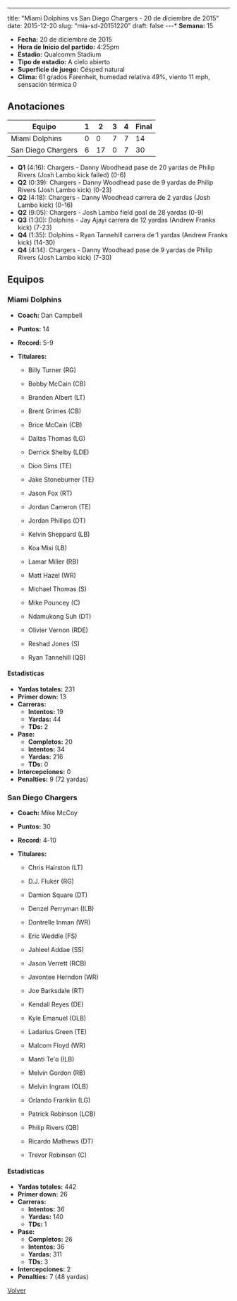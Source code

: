 ---
title: "Miami Dolphins vs San Diego Chargers - 20 de diciembre de 2015"
date: 2015-12-20
slug: "mia-sd-20151220"
draft: false
---* **Semana:** 15
* **Fecha:** 20 de diciembre de 2015
* **Hora de Inicio del partido:** 4:25pm
* **Estadio:** Qualcomm Stadium
* **Tipo de estadio:** A cielo abierto
* **Superficie de juego:** Césped natural
* **Clima:** 61 grados Farenheit, humedad relativa 49%, viento 11 mph, sensación térmica 0




## Anotaciones
| Equipo | 1 | 2 | 3 | 4 | Final |
|--------|---|---|---|---|-------|
| Miami Dolphins  | 0 | 0 | 7 | 7  | 14 |
| San Diego Chargers  | 6 | 17 | 0 | 7  | 30 |
* **Q1** (4:16): Chargers - Danny Woodhead pase de 20 yardas de Philip Rivers (Josh Lambo kick failed) (0-6)
* **Q2** (0:39): Chargers - Danny Woodhead pase de 9 yardas de Philip Rivers (Josh Lambo kick) (0-23)
* **Q2** (4:18): Chargers - Danny Woodhead carrera de 2 yardas (Josh Lambo kick) (0-16)
* **Q2** (9:05): Chargers - Josh Lambo field goal de 28 yardas (0-9)
* **Q3** (1:30): Dolphins - Jay Ajayi carrera de 12 yardas (Andrew Franks kick) (7-23)
* **Q4** (1:35): Dolphins - Ryan Tannehill carrera de 1 yardas (Andrew Franks kick) (14-30)
* **Q4** (4:14): Chargers - Danny Woodhead pase de 9 yardas de Philip Rivers (Josh Lambo kick) (7-30)


## Equipos


### Miami Dolphins
* **Coach:** Dan Campbell
* **Puntos:** 14
* **Record:** 5-9
* **Titulares:** 

  * Billy Turner (RG) 

  * Bobby McCain (CB) 

  * Branden Albert (LT) 

  * Brent Grimes (CB) 

  * Brice McCain (CB) 

  * Dallas Thomas (LG) 

  * Derrick Shelby (LDE) 

  * Dion Sims (TE) 

  * Jake Stoneburner (TE) 

  * Jason Fox (RT) 

  * Jordan Cameron (TE) 

  * Jordan Phillips (DT) 

  * Kelvin Sheppard (LB) 

  * Koa Misi (LB) 

  * Lamar Miller (RB) 

  * Matt Hazel (WR) 

  * Michael Thomas (S) 

  * Mike Pouncey (C) 

  * Ndamukong Suh (DT) 

  * Olivier Vernon (RDE) 

  * Reshad Jones (S) 

  * Ryan Tannehill (QB) 

#### Estadísticas
* **Yardas totales:** 231
* **Primer down:** 13
* **Carreras:**
  * **Intentos:** 19
  * **Yardas:** 44
  * **TDs:** 2
* **Pase:**
  * **Completos:** 20
  * **Intentos:** 34
  * **Yardas:** 216
  * **TDs:** 0
* **Intercepciones:** 0
* **Penalties:** 9 (72 yardas)

### San Diego Chargers
* **Coach:** Mike McCoy
* **Puntos:** 30
* **Record:** 4-10
* **Titulares:** 

  * Chris Hairston (LT) 

  * D.J. Fluker (RG) 

  * Damion Square (DT) 

  * Denzel Perryman (ILB) 

  * Dontrelle Inman (WR) 

  * Eric Weddle (FS) 

  * Jahleel Addae (SS) 

  * Jason Verrett (RCB) 

  * Javontee Herndon (WR) 

  * Joe Barksdale (RT) 

  * Kendall Reyes (DE) 

  * Kyle Emanuel (OLB) 

  * Ladarius Green (TE) 

  * Malcom Floyd (WR) 

  * Manti Te'o (ILB) 

  * Melvin Gordon (RB) 

  * Melvin Ingram (OLB) 

  * Orlando Franklin (LG) 

  * Patrick Robinson (LCB) 

  * Philip Rivers (QB) 

  * Ricardo Mathews (DT) 

  * Trevor Robinson (C) 

#### Estadísticas
* **Yardas totales:** 442
* **Primer down:** 26
* **Carreras:**
  * **Intentos:** 36
  * **Yardas:** 140
  * **TDs:** 1
* **Pase:**
  * **Completos:** 26
  * **Intentos:** 36
  * **Yardas:** 311
  * **TDs:** 3
* **Intercepciones:** 2
* **Penalties:** 7 (48 yardas)


[Volver](/historia/2015)
